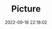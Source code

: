 ---
weight: 1
images:
- /images/edited/224.jpeg
title: Picture
date: 2022-09-18 22:18:02
tags: [luminarneo,work,ILCE7M3,50.0,kite]
---
